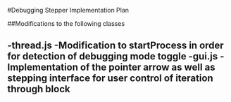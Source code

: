 #Debugging Stepper Implementation Plan

##Modifications to the following classes

-thread.js
    -Modification to startProcess in order for detection of debugging mode toggle
-gui.js
    -Implementation of the pointer arrow as well as stepping interface for user
    control of iteration through block
-